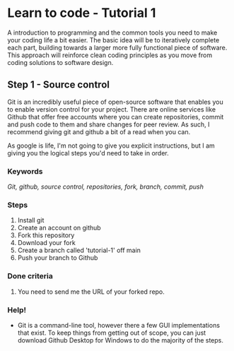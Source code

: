 # Learn to code - Tutorial 1
A introduction to programming and the common tools you need to make your coding life a bit easier.
The basic idea will be to iteratively complete each part, building towards a larger more fully functional piece of software. This approach will reinforce clean coding principles as you move from coding solutions to software design.

## Step 1 - Source control
Git is an incredibly useful piece of open-source software that enables you to enable version control for your project. There are online services like Github that offer free accounts where you can create repositories, commit and push code to them and share changes for peer review. As such, I recommend giving git and github a bit of a read when you can.

As google is life, I'm not going to give you explicit instructions, but I am giving you the logical steps you'd need to take in order.

### Keywords
*Git, github, source control, repositories, fork, branch, commit, push*

### Steps
1. Install git 
2. Create an account on github
3. Fork this repository
4. Download your fork
5. Create a branch called 'tutorial-1' off main
6. Push your branch to Github

### Done criteria
1. You need to send me the URL of your forked repo.

### Help!
 - Git is a command-line tool, however there a few GUI implementations that exist. To keep things from getting out of scope, you can just download Github Desktop for Windows to do the majority of the steps.
